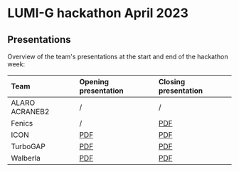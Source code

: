 # LUMI-G hackathon April 2023


## Presentations

Overview of the team's presentations at the start and end of the hackathon week:

| Team           | Opening presentation | Closing presentation |
|:---------------|:---------------------|:---------------------|
| ALARO ACRANEB2 | / | / | 
| Fenics         | / | [PDF](https://462000265.lumidata.eu/hackathon-20230417/files/hackaton-20230417-fenics-closing-presentation.pdf) |
| ICON           | [PDF](https://462000265.lumidata.eu/hackathon-20230417/files/hackaton-20230417-icon-opening-presentation.pdf) | [PDF](https://462000265.lumidata.eu/hackathon-20230417/files/hackaton-20230417-icon-closing-presentation.pdf) |
| TurboGAP       | [PDF](https://462000265.lumidata.eu/hackathon-20230417/files/hackaton-20230417-TurboGAP-opening-presentation.pdf) | [PDF](https://462000265.lumidata.eu/hackathon-20230417/files/hackaton-20230417-TurboGAP-closing-presentation.pdf) |
| Walberla       | [PDF](https://462000265.lumidata.eu/hackathon-20230417/files/hackaton-20230417-walberla-opening-presentation.pdf) | [PDF](https://462000265.lumidata.eu/hackathon-20230417/files/hackaton-20230417-walberla-closing-presentation.pdf) |